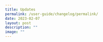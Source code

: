 ```yaml
---
title: Updates
permalink: /user-guide/changelog/permalink/
date: 2023-02-07
layout: post
description: ""
image: ""
---
```

